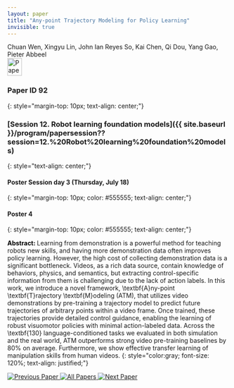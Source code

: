 ```yaml
---
layout: paper
title: "Any-point Trajectory Modeling for Policy Learning"
invisible: true
---
```

<div class="paper-authors">
<div class="paper-author-box">
    <div class="paper-author-name">Chuan Wen, Xingyu Lin, John Ian Reyes So, Kai Chen, Qi Dou, Yang Gao, Pieter Abbeel</div>
    <div class="paper-author-uni"></div>
</div>

</div><div class="paper-pdf">
<div> <a href="http://www.roboticsproceedings.org/rss19/p92.pdf"><img src="{{ site.baseurl }}/images/paper_link.png" alt="Paper Website" width = "33"  height = "40"/></a> </div>
</div>

### Paper ID 92
{: style="margin-top: 10px; text-align: center;"}

### [Session 12. Robot learning foundation models]({{ site.baseurl }}/program/papersession??session=12.%20Robot%20learning%20foundation%20models)
{: style="text-align: center;"}

#### Poster Session day 3 (Thursday, July 18)
{: style="margin-top: 10px; color: #555555; text-align: center;"}

#### Poster 4
{: style="margin-top: 10px; color: #555555; text-align: center;"}

<b style="color: black;">Abstract: </b>Learning from demonstration is a powerful method for teaching robots new skills, and having more demonstration data often improves policy learning. However, the high cost of collecting demonstration data is a significant bottleneck. Videos, as a rich data source, contain knowledge of behaviors, physics, and semantics, but extracting control-specific information from them is challenging due to the lack of action labels. In this work, we introduce a novel framework, \textbf{A}ny-point \textbf{T}rajectory \textbf{M}odeling (ATM), that utilizes video demonstrations by pre-training a trajectory model to predict future trajectories of arbitrary points within a video frame. Once trained, these trajectories provide detailed control guidance, enabling the learning of robust visuomotor policies with minimal action-labeled data. Across the \textbf{130} language-conditioned tasks we evaluated in both simulation and the real world, ATM outperforms strong video pre-training baselines by 80$\%$ on average. Furthermore, we show effective transfer learning of manipulation skills from human videos.
{: style="color:gray; font-size: 120%; text-align: justified;"}


<div class="paper-menu">
<a href="{{ site.baseurl }}/program/papers/091/"> <img src="{{ site.baseurl }}/images/previous_paper_icon.png" alt="Previous Paper" title="Previous Paper"/> </a>
<a href="{{ site.baseurl }}/program/papers"><img src="{{ site.baseurl }}/images/overview_icon.png" alt="All Papers" title="All Papers"/> </a>
<a href="{{ site.baseurl }}/program/papers/093/"> <img src="{{ site.baseurl }}/images/next_paper_icon.png" alt="Next Paper" title="Next Paper"/> </a>

</div>
